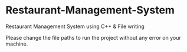 # Restaurant-Management-System
Restaurant Management System using C++ & File writing

Please change the file paths to run the project without any error on your machine.
